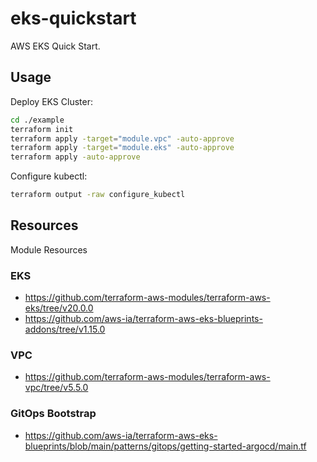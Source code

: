 # eks-quickstart

AWS EKS Quick Start.

## Usage

Deploy EKS Cluster:

```bash
cd ./example
terraform init
terraform apply -target="module.vpc" -auto-approve
terraform apply -target="module.eks" -auto-approve
terraform apply -auto-approve
```

Configure kubectl:

```bash
terraform output -raw configure_kubectl
```

## Resources

Module Resources

### EKS

- https://github.com/terraform-aws-modules/terraform-aws-eks/tree/v20.0.0
- https://github.com/aws-ia/terraform-aws-eks-blueprints-addons/tree/v1.15.0

### VPC

- https://github.com/terraform-aws-modules/terraform-aws-vpc/tree/v5.5.0

### GitOps Bootstrap

- https://github.com/aws-ia/terraform-aws-eks-blueprints/blob/main/patterns/gitops/getting-started-argocd/main.tf
